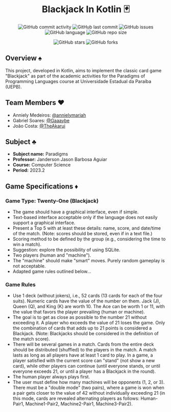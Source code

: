 <h1 align="center">Blackjack In Kotlin 🃏</h1>

<p align="center">
  <img alt="GitHub commit activity" src="https://img.shields.io/github/commit-activity/m/theakarui/blackjack-in-kotlin?style=flat-square">
  <img alt="GitHub last commit" src="https://img.shields.io/github/last-commit/theakarui/blackjack-in-kotlin?style=flat-square">
  <img alt="GitHub issues" src="https://img.shields.io/github/issues/theakarui/blackjack-in-kotlin?style=flat-square">
  <img alt="GitHub language" src="https://img.shields.io/github/languages/top/theakarui/blackjack-in-kotlin?style=flat-square">
  <img alt="GitHub repo size" src="https://img.shields.io/github/repo-size/theakarui/blackjack-in-kotlin?style=flat-square">
</p>

<p align="center">
  <img alt="GitHub stars" src="https://img.shields.io/github/stars/theakarui/blackjack-in-kotlin?style=social">
  <img alt="GitHub forks" src="https://img.shields.io/github/forks/theakarui/blackjack-in-kotlin?style=social">
</p>

## Overview ♠️

This project, developed in Kotlin, aims to implement the classic card game "Blackjack" as part of the academic activities for the Paradigms of Programming Languages course at Universidade Estadual da Paraíba (UEPB).

## Team Members ♥️

- Anniely Medeiros: [@annielymariah](https://github.com/annielymariah)
- Gabriel Soares: [@Gaaaybe](https://github.com/Gaaaybe)
- João Costa: [@TheAkarui](https://github.com/jotapesc)

## Subject ♣️

- **Subject name:** Paradigms
- **Professor:** Janderson Jason Barbosa Aguiar
- **Course:** Computer Science
- **Period:** 2023.2

## Game Specifications ♦️

### Game Type: Twenty-One (Blackjack)

- The game should have a graphical interface, even if simple.
- Text-based interface acceptable only if the language does not easily support a graphical interface.
- Present a Top 5 with at least these details: name, score, and date/time of the match. (Note: scores should be stored, even if in a text file.)
- Scoring method to be defined by the group (e.g., considering the time to win a match).
- Suggestion: explore the possibility of using SQLite.
- Two players (human and "machine").
- The "machine" should make "smart" moves. Purely random gameplay is not acceptable.
- Adapted game rules outlined below...

### Game Rules

- Use 1 deck (without jokers), i.e., 52 cards (13 cards for each of the four suits). Numeric cards have the value of the number on them. Jack (J), Queen (Q), and King (K) are worth 10. The Ace can be worth 1 or 11, with the value that favors the player prevailing (human or machine).
- The goal is to get as close as possible to the number 21 without exceeding it. A player who exceeds the value of 21 loses the game. Only the combination of cards that adds up to 21 points is considered a Blackjack. (Note: Blackjacks should be considered in the definition of the match score).
- There will be several games in a match. Cards from the entire deck should be distributed (shuffled) to the players in the match. A match lasts as long as all players have at least 1 card to play. In a game, a player satisfied with the current score can "stand" (not show a new card), while other players can continue (until everyone stands, or until everyone exceeds 21, or until a player has a Blackjack in the round).
- The human player always plays first.
- The user must define how many machines will be opponents (1, 2, or 3). There must be a "double mode" (two pairs), where a game is won when a pair gets closer to the value of 42 without individually exceeding 21 (in this mode, cards are revealed alternating players as follows: Human-Pair1, Machine1-Pair2, Machine2-Pair1, Machine3-Pair2).
